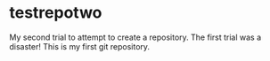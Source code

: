 # testrepotwo
My second trial to attempt to create a repository. The first trial was a disaster!
This is my first git repository.
